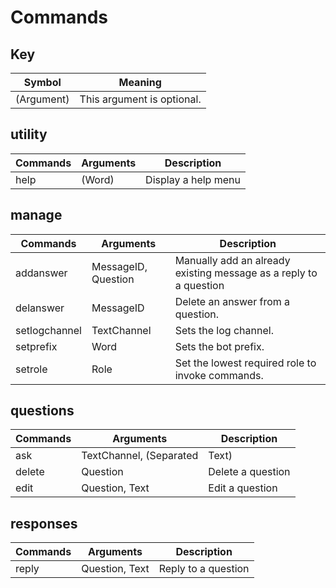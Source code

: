 # Commands

## Key
| Symbol     | Meaning                    |
| ---------- | -------------------------- |
| (Argument) | This argument is optional. |

## utility
| Commands | Arguments | Description         |
| -------- | --------- | ------------------- |
| help     | (Word)    | Display a help menu |

## manage
| Commands      | Arguments           | Description                                                       |
| ------------- | ------------------- | ----------------------------------------------------------------- |
| addanswer     | MessageID, Question | Manually add an already existing message as a reply to a question |
| delanswer     | MessageID           | Delete an answer from a question.                                 |
| setlogchannel | TextChannel         | Sets the log channel.                                             |
| setprefix     | Word                | Sets the bot prefix.                                              |
| setrole       | Role                | Set the lowest required role to invoke commands.                  |

## questions
| Commands | Arguments                     | Description                 |
| -------- | ----------------------------- | --------------------------- |
| ask      | TextChannel, (Separated|Text) | Ask the channel a question. |
| delete   | Question                      | Delete a question           |
| edit     | Question, Text                | Edit a question             |

## responses
| Commands | Arguments      | Description         |
| -------- | -------------- | ------------------- |
| reply    | Question, Text | Reply to a question |

